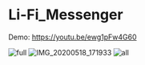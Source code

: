 # Li-Fi_Messenger

Demo:  https://youtu.be/ewg1pFw4G60

![full](https://user-images.githubusercontent.com/36164509/126651421-348af39c-8705-4a20-b262-d878d50019a7.jpg)
![IMG_20200518_171933](https://user-images.githubusercontent.com/36164509/126651539-81855263-1b78-40b1-80b2-96f2a03d177c.jpg)
![all](https://user-images.githubusercontent.com/36164509/126651913-b50366fc-192c-47cd-a78f-817f84d651ee.jpg)

